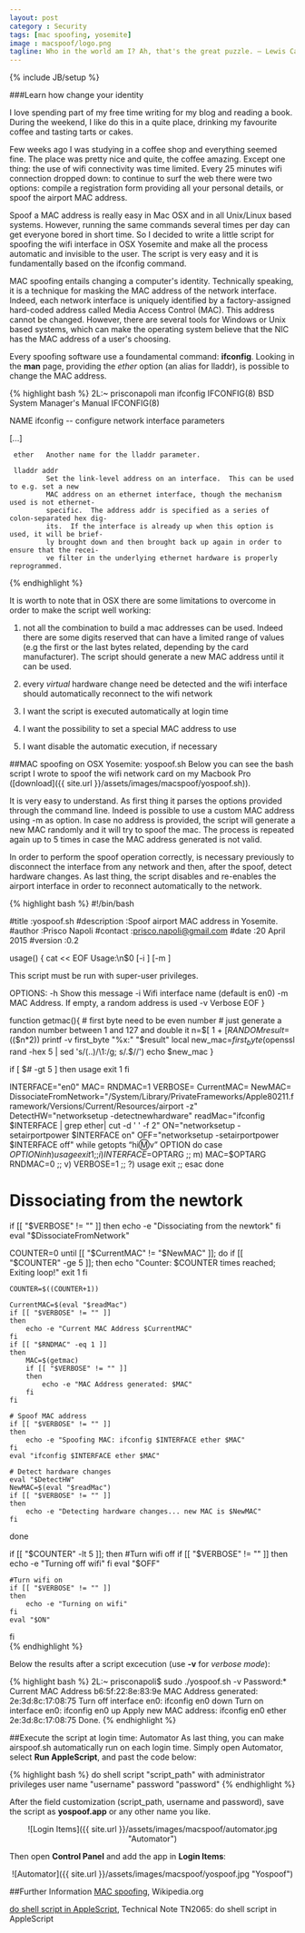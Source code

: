 ```yaml
---
layout: post
category : Security
tags: [mac spoofing, yosemite]
image : macspoof/logo.png
tagline: Who in the world am I? Ah, that's the great puzzle. ― Lewis Carroll, Alice in Wonderland
---
```

{% include JB/setup %}

###Learn how change your identity

<!--more-->

I love spending part of my free time writing for my blog and reading a book. During the weekend, I like do this in a quite place, drinking my favourite coffee and tasting tarts or cakes.

Few weeks ago I was studying in a coffee shop and everything seemed fine. The place was pretty nice and quite, the coffee amazing. Except one thing: the use of wifi connectivity was time limited. Every 25 minutes wifi connection dropped down: to continue to surf the web there were two options: compile a registration form providing all your personal details, or spoof the airport MAC address.

Spoof a MAC address is really easy in Mac OSX and in all Unix/Linux based systems. However, running the same commands several times per day can get everyone bored in short time. So I decided to write a little script for spoofing the wifi interface in OSX Yosemite and make all the process automatic and invisible to the user. The script is very easy and it is fundamentally based on the ifconfig command. 

MAC spoofing entails changing a computer's identity. Technically speaking, it is a technique for masking the MAC address of the network interface. Indeed, each network interface is uniquely identified by a factory-assigned hard-coded address called Media Access Control (MAC). This address cannot be changed. However, there are several tools for Windows or Unix based systems, which can make the operating system believe that the NIC has the MAC address of a user's choosing.


Every spoofing software use a foundamental command: **ifconfig**.
Looking in the **man** page, providing the *ether* option (an alias for lladdr), is possible to change the MAC address.


{% highlight bash %}
2L:~ prisconapoli man ifconfig
IFCONFIG(8)               BSD System Manager's Manual              IFCONFIG(8)

NAME
     ifconfig -- configure network interface parameters

[...]

     ether   Another name for the lladdr parameter.

     lladdr addr
             Set the link-level address on an interface.  This can be used to e.g. set a new
             MAC address on an ethernet interface, though the mechanism used is not ethernet-
             specific.  The address addr is specified as a series of colon-separated hex dig-
             its.  If the interface is already up when this option is used, it will be brief-
             ly brought down and then brought back up again in order to ensure that the recei-
             ve filter in the underlying ethernet hardware is properly reprogrammed.


{% endhighlight %}


It is worth to note that in OSX there are some limitations to overcome in order to make the script well working:

1. not all the combination to build a mac addresses can be used. Indeed there are some digits reserved that can have a limited range of values (e.g the first or the last bytes related, depending by the card manufacturer). The script should generate a new MAC address until it can be used.

2. every *virtual* hardware change need be detected and the wifi interface should automatically reconnect to the wifi network

3. I want the script is executed automatically at login time

4. I want the possibility to set a special MAC address to use

5. I want disable the automatic execution, if necessary


##MAC spoofing on OSX Yosemite: yospoof.sh
Below you can see the bash script I wrote to spoof the wifi network card on my Macbook Pro 
([download]({{ site.url }}/assets/images/macspoof/yospoof.sh)).

It is very easy to understand. As first thing it parses the options provided through the command line. Indeed is possible to use a custom MAC address using -m as option. In case no address is provided, the script will generate a new MAC randomly and it will try to spoof the mac. The process is repeated again up to 5 times in case the MAC address generated is not valid.

In order to perform the spoof operation correctly, is necessary previously to disconnect the interface from any network and then, after the spoof, detect hardware changes.
As last thing, the script disables and re-enables the airport interface in order to reconnect automatically to the network.

{% highlight bash %}
#!/bin/bash

#title                    :yospoof.sh
#description     :Spoof airport MAC address in Yosemite.
#author               :Prisco Napoli
#contact             :prisco.napoli@gmail.com
#date                   :20 April 2015
#version             :0.2

usage() {
cat << EOF
Usage:\n$0 [-i <wifi-interface>] [-m <mac-address>]

This script must be run with super-user privileges.

OPTIONS:
   -h      Show this message
   -i      Wifi interface name (default is en0)
   -m      MAC Address. If empty, a random address is used
   -v      Verbose
EOF
} 


function getmac(){
    # first byte need to be even number
    # just generate a randon number between 1 and 127 and double it
    n=$[ 1 + $[ RANDOM % 127 ]]
    result=$(($n*2))
    printf -v first_byte "%x:" "$result"
    local new_mac=$first_byte$(openssl rand -hex 5 | sed 's/\(..\)/\1:/g; s/.$//')
    echo $new_mac
}

if [ $# -gt 5 ]
then
    usage
    exit 1
fi

INTERFACE="en0"
MAC=
RNDMAC=1
VERBOSE=
CurrentMAC=
NewMAC=
DissociateFromNetwork="/System/Library/PrivateFrameworks/Apple80211.framework/Versions/Current/Resources/airport -z"
DetectHW="networksetup -detectnewhardware"
readMac="ifconfig $INTERFACE | grep ether| cut -d ' ' -f 2"
ON="networksetup -setairportpower $INTERFACE on"
OFF="networksetup -setairportpower $INTERFACE off"
while getopts “hi:m:v” OPTION
do
    case $OPTION in
         h)
             usage
             exit 1
             ;;
         i)
             INTERFACE=$OPTARG
             ;;
         m)
             MAC=$OPTARG
             RNDMAC=0
             ;;
         v)
             VERBOSE=1
             ;;
         ?)
             usage
             exit
             ;;
    esac
done

# Dissociating from the newtork
if [[ "$VERBOSE" != "" ]]
then
    echo -e "Dissociating from the newtork"
fi
eval "$DissociateFromNetwork"

COUNTER=0
until [[ "$CurrentMAC" != "$NewMAC" ]]; do
    if [[ "$COUNTER" -ge 5 ]]; then
       echo "Counter: $COUNTER times reached; Exiting loop!"
       exit 1
    fi

    COUNTER=$((COUNTER+1))

    CurrentMAC=$(eval "$readMac")
    if [[ "$VERBOSE" != "" ]]
    then
        echo -e "Current MAC Address $CurrentMAC"
    fi
    if [[ "$RNDMAC" -eq 1 ]]
    then
        MAC=$(getmac)
        if [[ "$VERBOSE" != "" ]]
        then
            echo -e "MAC Address generated: $MAC"
        fi
    fi

    # Spoof MAC address
    if [[ "$VERBOSE" != "" ]]
    then
        echo -e "Spoofing MAC: ifconfig $INTERFACE ether $MAC"
    fi
    eval "ifconfig $INTERFACE ether $MAC"

    # Detect hardware changes
    eval "$DetectHW"
    NewMAC=$(eval "$readMac")
    if [[ "$VERBOSE" != "" ]]
    then
        echo -e "Detecting hardware changes... new MAC is $NewMAC"
    fi
done

if [[ "$COUNTER" -lt 5 ]]; then
    #Turn wifi off
    if [[ "$VERBOSE" != "" ]]
    then
        echo -e "Turning off wifi"
    fi
    eval "$OFF"

    #Turn wifi on
    if [[ "$VERBOSE" != "" ]]
    then
        echo -e "Turning on wifi"
    fi
    eval "$ON"    
fi  
{% endhighlight %}



Below the results after a script excecution (use **-v** for *verbose mode*):

{% highlight bash %}
2L:~ prisconapoli$ sudo ./yospoof.sh -v
Password:*
Current MAC Address b6:5f:22:8e:83:9e
MAC Address generated: 2e:3d:8c:17:08:75
Turn off interface en0: ifconfig en0 down
Turn on interface en0: ifconfig en0 up
Apply new MAC address: ifconfig en0 ether 2e:3d:8c:17:08:75
Done.
{% endhighlight %}


##Execute the script at login time: Automator
As last thing, you can make airspoof.sh automatically run on each login time.
Simply open Automator, select **Run AppleScript**, and past the code below:

{% highlight bash %}
do shell script "script_path" with administrator privileges user name "username" password "password" 
{% endhighlight %}

After the field customization (script_path, username and password), save the script as **yospoof.app** or any other name you like.

<div style="text-align:center" markdown="1">
![Login Items]({{ site.url }}/assets/images/macspoof/automator.jpg "Automator")
</div>

Then open **Control Panel** and add the app in **Login Items**:

<div style="text-align:center" markdown="1">
![Automator]({{ site.url }}/assets/images/macspoof/yospoof.jpg "Yospoof")
</div>



##Further Information
[MAC spoofing](http://en.wikipedia.org/wiki/MAC_spoofing), Wikipedia.org

[do shell script in AppleScript](https://developer.apple.com/library/mac/technotes/tn2065/_index.html), Technical Note TN2065: do shell script in AppleScript

